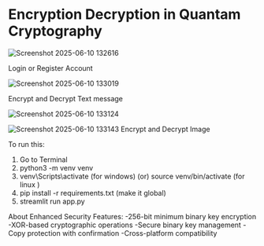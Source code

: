 # Encryption Decryption in Quantam Cryptography

![Screenshot 2025-06-10 132616](https://github.com/user-attachments/assets/e6ccdd07-510e-4eb1-9882-3bcb67aad473)

Login or Register Account 

![Screenshot 2025-06-10 133019](https://github.com/user-attachments/assets/8a76198e-b2d0-4532-b2d0-0dec4886ee6f)

Encrypt and Decrypt Text message

![Screenshot 2025-06-10 133124](https://github.com/user-attachments/assets/c4a801ca-2b9c-4981-9ba3-d25034fbb4c7)

![Screenshot 2025-06-10 133143](https://github.com/user-attachments/assets/36a74780-d487-4e14-96bc-f24e58e1bbe7)
Encrypt and Decrypt Image

To run this:
1) Go to Terminal
2) python3 -m venv venv
3) venv\Scripts\activate (for windows) (or) source venv/bin/activate (for linux )
4) pip install -r requirements.txt (make it global)
5) streamlit run app.py

About
Enhanced Security Features:
-256-bit minimum binary key encryption
-XOR-based cryptographic operations
-Secure binary key management
-Copy protection with confirmation
-Cross-platform compatibility
